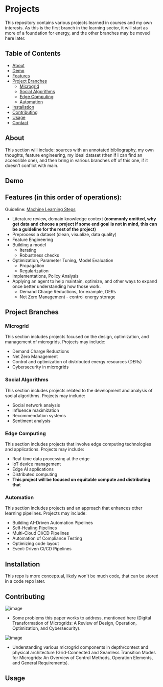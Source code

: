 # Projects

This repository contains various projects learned in courses and my own interests. As this is the first branch in the learning sector, it will start as more of a foundation for energy, and the other branches may be moved here later.

## Table of Contents

- [About](#about)
- [Demo](#demo)
- [Features](#features)
- [Project Branches](#project-branches)
  - [Microgrid](#microgrid)
  - [Social Algorithms](#social-algorithms)
  - [Edge Computing](#edge-computing)
  - [Automation](#automation)
- [Installation](#installation)
- [Contributing](#contributing)
- [Usage](#usage)
- [Contact](#contact)

## About

This section will include: sources with an annotated bibliography, my own thoughts, feature engineering, my ideal dataset (then if I can find an accessible one), and then bring in various branches off of this one, if it doesn't conflict with main.

## Demo



## Features (in this order of operations):

Guideline: [Machine Learning Steps](https://www.simplilearn.com/tutorials/machine-learning-tutorial/machine-learning-steps)

- Literature review, domain knowledge context **(commonly omitted, why get data and choose a project if some end goal is not in mind, this can be a guideline for the rest of the project)**
- Preprocess a dataset (clean, visualize, data quality)
- Feature Engineering
- Building a model
  - Iterating
  - Robustness checks
- Optimization, Parameter Tuning, Model Evaluation
  - Propagation
  - Regularization
- Implementations, Policy Analysis
- Applying an agent to help maintain, optimize, and other ways to expand once better understanding how those work.
  - Demand Charge Reductions, for example, DERs
  - Net Zero Management - control energy storage

## Project Branches

### Microgrid

This section includes projects focused on the design, optimization, and management of microgrids. Projects may include:
- Demand Charge Reductions
- Net Zero Management
- Control and optimization of distributed energy resources (DERs)
- Cybersecurity in microgrids

### Social Algorithms

This section includes projects related to the development and analysis of social algorithms. Projects may include:
- Social network analysis
- Influence maximization
- Recommendation systems
- Sentiment analysis

### Edge Computing

This section includes projects that involve edge computing technologies and applications. Projects may include:
- Real-time data processing at the edge
- IoT device management
- Edge AI applications
- Distributed computing
- **This project will be focused on equitable compute and distributing that**


### Automation

This section includes projects and an approach that enhances other learning pipelines. Projects may include:
- Building AI-Driven Automation Pipelines
- Self-Healing Pipelines
- Multi-Cloud CI/CD Pipelines
- Automation of Compliance Testing
- Optimizing code layout 
- Event-Driven CI/CD Pipelines

## Installation

This repo is more conceptual, likely won't be much code, that can be stored in a code repo later. 

## Contributing

![image](https://github.com/EthanNorton/Learning/assets/86625413/dda6306e-1b4c-49e1-a44c-cf1602114b81)
- Some problems this paper works to address, mentioned here (Digital Transformation of Microgrids: A Review of Design, Operation, Optimization, and Cybersecurity).

![image](https://github.com/EthanNorton/Learning/assets/86625413/cc05e56d-7b1e-46bb-a949-955e18acd482)
- Understanding various microgrid components in depth/context and physical architecture (Grid-Connected and Seamless Transition Modes for Microgrids: An Overview of Control Methods, Operation Elements, and General Requirements).

## Usage




